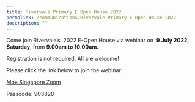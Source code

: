 ```yaml
---
title: Rivervale Primary E Open House 2022
permalink: /communications/Rivervale-Primary-E-Open-House-2022
description: ""
---
```

Come join Rivervale’s  2022 E-Open House via webinar on  **9 July 2022, Saturday**, from **9.00am to 10.00am.**

  
Registration is not required. All are welcome!  
  
Please click the link below to join the webinar:

[Moe Singapore Zoom](https://moe-singapore.zoom.us/j/84810751340)

Passcode: 903828